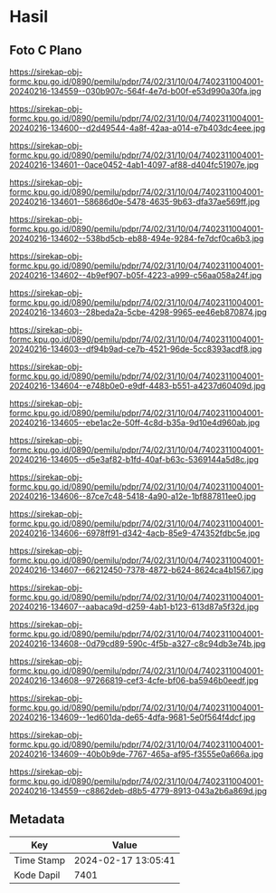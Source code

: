 # Hasil

## Foto C Plano

https://sirekap-obj-formc.kpu.go.id/0890/pemilu/pdpr/74/02/31/10/04/7402311004001-20240216-134559--030b907c-564f-4e7d-b00f-e53d990a30fa.jpg

https://sirekap-obj-formc.kpu.go.id/0890/pemilu/pdpr/74/02/31/10/04/7402311004001-20240216-134600--d2d49544-4a8f-42aa-a014-e7b403dc4eee.jpg

https://sirekap-obj-formc.kpu.go.id/0890/pemilu/pdpr/74/02/31/10/04/7402311004001-20240216-134601--0ace0452-4ab1-4097-af88-d404fc51907e.jpg

https://sirekap-obj-formc.kpu.go.id/0890/pemilu/pdpr/74/02/31/10/04/7402311004001-20240216-134601--58686d0e-5478-4635-9b63-dfa37ae569ff.jpg

https://sirekap-obj-formc.kpu.go.id/0890/pemilu/pdpr/74/02/31/10/04/7402311004001-20240216-134602--538bd5cb-eb88-494e-9284-fe7dcf0ca6b3.jpg

https://sirekap-obj-formc.kpu.go.id/0890/pemilu/pdpr/74/02/31/10/04/7402311004001-20240216-134602--4b9ef907-b05f-4223-a999-c56aa058a24f.jpg

https://sirekap-obj-formc.kpu.go.id/0890/pemilu/pdpr/74/02/31/10/04/7402311004001-20240216-134603--28beda2a-5cbe-4298-9965-ee46eb870874.jpg

https://sirekap-obj-formc.kpu.go.id/0890/pemilu/pdpr/74/02/31/10/04/7402311004001-20240216-134603--df94b9ad-ce7b-4521-96de-5cc8393acdf8.jpg

https://sirekap-obj-formc.kpu.go.id/0890/pemilu/pdpr/74/02/31/10/04/7402311004001-20240216-134604--e748b0e0-e9df-4483-b551-a4237d60409d.jpg

https://sirekap-obj-formc.kpu.go.id/0890/pemilu/pdpr/74/02/31/10/04/7402311004001-20240216-134605--ebe1ac2e-50ff-4c8d-b35a-9d10e4d960ab.jpg

https://sirekap-obj-formc.kpu.go.id/0890/pemilu/pdpr/74/02/31/10/04/7402311004001-20240216-134605--d5e3af82-b1fd-40af-b63c-5369144a5d8c.jpg

https://sirekap-obj-formc.kpu.go.id/0890/pemilu/pdpr/74/02/31/10/04/7402311004001-20240216-134606--87ce7c48-5418-4a90-a12e-1bf887811ee0.jpg

https://sirekap-obj-formc.kpu.go.id/0890/pemilu/pdpr/74/02/31/10/04/7402311004001-20240216-134606--6978ff91-d342-4acb-85e9-474352fdbc5e.jpg

https://sirekap-obj-formc.kpu.go.id/0890/pemilu/pdpr/74/02/31/10/04/7402311004001-20240216-134607--66212450-7378-4872-b624-8624ca4b1567.jpg

https://sirekap-obj-formc.kpu.go.id/0890/pemilu/pdpr/74/02/31/10/04/7402311004001-20240216-134607--aabaca9d-d259-4ab1-b123-613d87a5f32d.jpg

https://sirekap-obj-formc.kpu.go.id/0890/pemilu/pdpr/74/02/31/10/04/7402311004001-20240216-134608--0d79cd89-590c-4f5b-a327-c8c94db3e74b.jpg

https://sirekap-obj-formc.kpu.go.id/0890/pemilu/pdpr/74/02/31/10/04/7402311004001-20240216-134608--97266819-cef3-4cfe-bf06-ba5946b0eedf.jpg

https://sirekap-obj-formc.kpu.go.id/0890/pemilu/pdpr/74/02/31/10/04/7402311004001-20240216-134609--1ed601da-de65-4dfa-9681-5e0f564f4dcf.jpg

https://sirekap-obj-formc.kpu.go.id/0890/pemilu/pdpr/74/02/31/10/04/7402311004001-20240216-134609--40b0b9de-7767-465a-af95-f3555e0a666a.jpg

https://sirekap-obj-formc.kpu.go.id/0890/pemilu/pdpr/74/02/31/10/04/7402311004001-20240216-134559--c8862deb-d8b5-4779-8913-043a2b6a869d.jpg


## Metadata

| Key        | Value               |
| ---------- | ------------------- |
| Time Stamp | 2024-02-17 13:05:41 |
| Kode Dapil | 7401                |



